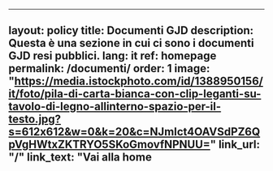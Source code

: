 ------
layout: policy
title: Documenti GJD
description: Questa è una sezione in cui ci sono i documenti GJD resi pubblici.
lang: it
ref: homepage
permalink: /documenti/
order: 1
image: "https://media.istockphoto.com/id/1388950156/it/foto/pila-di-carta-bianca-con-clip-leganti-su-tavolo-di-legno-allinterno-spazio-per-il-testo.jpg?s=612x612&w=0&k=20&c=NJmIct4OAVSdPZ6QpVgHWtxZKTRYO5SKoGmovfNPNUU="
link_url: "/"
link_text: "Vai alla home
---
